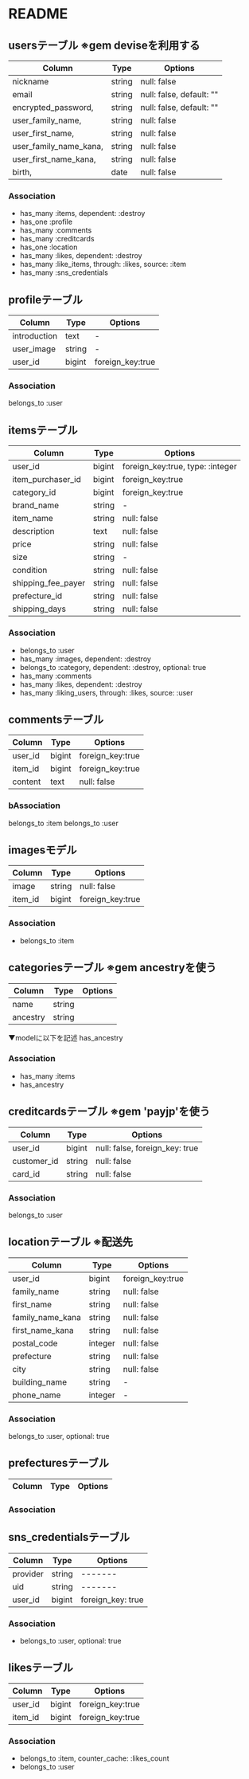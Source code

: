# README

## usersテーブル ※gem deviseを利用する
|Column|Type|Options|
|------|----|-------|
|nickname|string|null: false|
|email|string|null: false, default: ""|  ※devise導入時に自動生成
|encrypted_password,|string|null: false, default: ""|             ※devise導入時に自動生成
|user_family_name,|string|null: false|            
|user_first_name,|string|null: false|         
|user_family_name_kana,|string|null: false|          
|user_first_name_kana,|string|null: false|            
|birth,|date|null: false|            

### Association
- has_many :items, dependent: :destroy
- has_one :profile
- has_many :comments
- has_many :creditcards
- has_one :location
- has_many :likes, dependent: :destroy
- has_many :like_items, through: :likes, source: :item
- has_many :sns_credentials

<!-- ------------------------------------- -->

## profileテーブル
|Column|Type|Options|
|------|----|-------|
|introduction|text| - |
|user_image|string| - |
|user_id|bigint|foreign_key:true|

### Association
belongs_to :user

<!-- ------------------------------------- -->

## itemsテーブル
|Column|Type|Options|
|------|----|-------|
|user_id|bigint|foreign_key:true, type: :integer|
|item_purchaser_id|bigint|foreign_key:true|
|category_id|bigint|foreign_key:true|
|brand_name|string| - |
|item_name|string|null: false|
|description|text|null: false|
|price|string|null: false||
|size|string| - |
|condition|string|null: false|
|shipping_fee_payer|string|null: false|
|prefecture_id|string|null: false|
|shipping_days|string|null: false|

### Association
- belongs_to :user
- has_many :images, dependent: :destroy
- belongs_to :category, dependent: :destroy, optional: true
- has_many :comments
- has_many :likes, dependent: :destroy
- has_many :liking_users, through: :likes, source: :user

<!-- ------------------------------------- -->

## commentsテーブル
|Column|Type|Options|
|------|----|-------|
|user_id|bigint|foreign_key:true|
|item_id|bigint|foreign_key:true|
|content|text|null: false|

### bAssociation
belongs_to :item
belongs_to :user

<!-- ------------------------------------- -->

## imagesモデル
|Column|Type|Options|
|------|----|-------|
|image|string|null: false|
|item_id|bigint|foreign_key:true|

### Association
- belongs_to :item

<!-- ------------------------------------- -->

## categoriesテーブル  ※gem ancestryを使う
|Column|Type|Options|
|------|----|-------|
|name|string|| ※
|ancestry|string|| ※

▼modelに以下を記述
has_ancestry

### Association
- has_many :items
- has_ancestry

<!-- ------------------------------------- -->

## creditcardsテーブル  ※gem 'payjp'を使う
|Column|Type|Options|
|------|----|-------|
|user_id|bigint|null: false, foreign_key: true|
|customer_id|string|null: false|
|card_id|string|null: false|

### Association
belongs_to :user

<!-- ------------------------------------- -->

## locationテーブル  ※配送先
|Column|Type|Options|
|------|----|-------|
|user_id|bigint|foreign_key:true|
|family_name|string|null: false|
|first_name|string|null: false|
|family_name_kana|string|null: false|
|first_name_kana|string|null: false|
|postal_code|integer|null: false|
|prefecture|string|null: false|
|city|string|null: false|
|building_name|string| - |
|phone_name|integer| - |

### Association
belongs_to :user, optional: true

<!-- ------------------------------------- -->

## prefecturesテーブル
|Column|Type|Options|
|------|----|-------|

### Association

<!-- ------------------------------------- -->

## sns_credentialsテーブル
|Column|Type|Options|
|------|----|-------|
|provider|string|-------|
|uid|string|-------|
|user_id|bigint|foreign_key: true|

### Association
- belongs_to :user, optional: true

<!-- ------------------------------------- -->

## likesテーブル
|Column|Type|Options|
|------|----|-------|
|user_id|bigint|foreign_key:true|
|item_id|bigint|foreign_key:true|

### Association
- belongs_to :item, counter_cache: :likes_count
- belongs_to :user